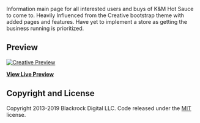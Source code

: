 Information main page for all interested users and buys of K&M Hot Sauce to come to. 
Heavily Influenced from the Creative bootstrap theme with added pages and features.
Have yet to implement a store as getting the business running is prioritized.

## Preview

[![Creative Preview](https://startbootstrap.com/assets/img/screenshots/themes/creative.png)](https://blackrockdigital.github.io/startbootstrap-creative/)

**[View Live Preview](https://www.wiscoville.com)**

## Copyright and License

Copyright 2013-2019 Blackrock Digital LLC. Code released under the [MIT](https://github.com/BlackrockDigital/startbootstrap-creative/blob/gh-pages/LICENSE) license.
